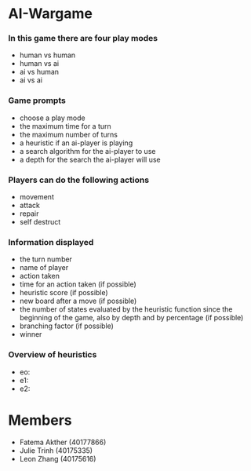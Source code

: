 # AI-Wargame
### In this game there are four play modes
 - human vs human
 - human vs ai 
 - ai vs human
 - ai vs ai

### Game prompts 
- choose a play mode
- the maximum time for a turn
- the maximum number of turns
- a heuristic if an ai-player is playing
- a search algorithm for the ai-player to use
- a depth for the search the ai-player will use

### Players can do the following actions
 - movement
 - attack
 - repair
 - self destruct
### Information displayed
 - the turn number
 - name of player
 - action taken
 - time for an action taken (if possible)
 - heuristic score (if possible)
 - new board after a move (if possible)
 - the number of states evaluated by the heuristic function since the beginning of the game, also by depth and by percentage (if possible)
 - branching factor (if possible)
 - winner
### Overview of heuristics
- eo:
- e1:
- e2:
# Members
- Fatema Akther (40177866)
- Julie Trinh (40175335)
- Leon Zhang (40175616)



